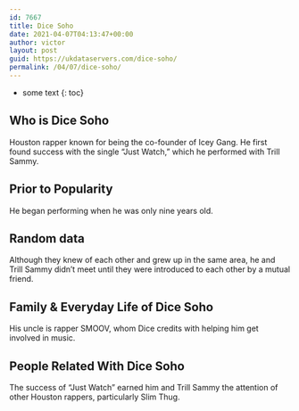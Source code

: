 ```yaml
---
id: 7667
title: Dice Soho
date: 2021-04-07T04:13:47+00:00
author: victor
layout: post
guid: https://ukdataservers.com/dice-soho/
permalink: /04/07/dice-soho/
---
```


* some text
{: toc}


## Who is Dice Soho



Houston rapper known for being the co-founder of Icey Gang. He first found success with the single &#8220;Just Watch,&#8221; which he performed with Trill Sammy.

                
                
                
## Prior to Popularity



He began performing when he was only nine years old.

                
                
                
## Random data



Although they knew of each other and grew up in the same area, he and Trill Sammy didn&#8217;t meet until they were introduced to each other by a mutual friend.

                
                
                
## Family & Everyday Life of Dice Soho



His uncle is rapper SMOOV, whom Dice credits with helping him get involved in music.

                
                
                
## People Related With Dice Soho



The success of &#8220;Just Watch&#8221; earned him and Trill Sammy the attention of other Houston rappers, particularly Slim Thug.

                
              
            
          
          
          